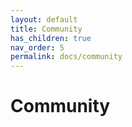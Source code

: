 ```yaml
---
layout: default
title: Community
has_children: true
nav_order: 5
permalink: docs/community
---
```


# Community
